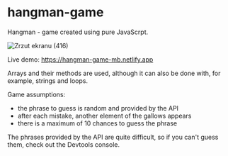 # hangman-game
Hangman - game created using pure JavaScrpt.

![Zrzut ekranu (416)](https://user-images.githubusercontent.com/54410894/160007312-43790383-87ce-42af-9ad9-5719c27ee8c6.png)

Live demo: https://hangman-game-mb.netlify.app

Arrays and their methods are used, although it can also be done with, for example, strings and loops.

Game assumptions:
- the phrase to guess is random and provided by the API
- after each mistake, another element of the gallows appears
- there is a maximum of 10 chances to guess the phrase

The phrases provided by the API are quite difficult, so if you can't guess them, check out the Devtools console.

